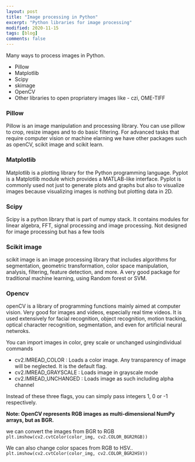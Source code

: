 ```yaml
---
layout: post
title: "Image processing in Python"
excerpt: "Python libraries for image processing"
modified: 2020-11-15
tags: [blog]
comments: false
---
```

Many ways to process images in Python.
- Pillow
- Matplotlib
- Scipy
- skimage
- OpenCV
- Other libraries to open propriatery images like - czi, OME-TIFF

### Pillow
Pillow is an image manipulation and processing library. You can use pillow to crop, resize images and to do basic filtering. For advanced tasks that require computer vision or machine elarning we have other packages such as openCV, scikit image and scikit learn. 

### Matplotlib
Matplotlib is a plotting library for the Python programming language. Pyplot is a Matplotlib module which provides a MATLAB-like interface. Pyplot is commonly used not just to generate plots and graphs but also to visualize images because visualizing images is nothing but plotting data in 2D. 

### Scipy
Scipy is a python library that is part of numpy stack. It contains modules for linear algebra, FFT, signal processing and image processing. Not designed for image processing but has a few tools

### Scikit image
scikit image is an image processing library that includes algorithms for segmentation, geometric transformation, color space manipulation, analysis, filtering, feature detection, and more. A very good package for traditional machine learning, using Random forest or SVM.

### Opencv
openCV is a library of programming functions mainly aimed at computer vision. Very good for images and videos, especially real time videos. It is used extensively for facial recognition, object recognition, motion tracking, optical character recognition, segmentation, and even for artificial neural netwroks. 

You can import images in color, grey scale or unchanged usingindividual commands 
- cv2.IMREAD_COLOR : Loads a color image. Any transparency of image will be neglected. It is the default flag.
- cv2.IMREAD_GRAYSCALE : Loads image in grayscale mode
- cv2.IMREAD_UNCHANGED : Loads image as such including alpha channel  

Instead of these three flags, you can simply pass integers 1, 0 or -1 respectively.

**Note: OpenCV represents RGB images as multi-dimensional NumPy arrays, but as BGR.**

we can convert the images from BGR to RGB  
`plt.imshow(cv2.cvtColor(color_img, cv2.COLOR_BGR2RGB))`

We can also change color spaces from RGB to HSV..  
`plt.imshow(cv2.cvtColor(color_img, cv2.COLOR_BGR2HSV))`
